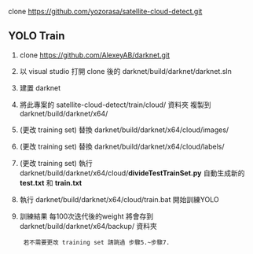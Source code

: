 clone https://github.com/yozorasa/satellite-cloud-detect.git

## YOLO Train

1. clone https://github.com/AlexeyAB/darknet.git
2. 以 visual studio 打開 clone 後的 darknet/build/darknet/darknet.sln
3. 建置 darknet
4. 將此專案的 satellite-cloud-detect/train/cloud/ 資料夾 複製到darknet/build/darknet/x64/
5. (更改 training set) 替換 darknet/build/darknet/x64/cloud/images/
6. (更改 training set) 替換 darknet/build/darknet/x64/cloud/labels/
7. (更改 training set) 執行 darknet/build/darknet/x64/cloud/**divideTestTrainSet.py** 自動生成新的 **test.txt** 和 **train.txt**
8. 執行 darknet/build/darknet/x64/cloud/train.bat 開始訓練YOLO
9. 訓練結果 每100次迭代後的weight 將會存到 darknet/build/darknet/x64/backup/ 資料夾

        若不需要更改 training set 請跳過 步驟5.~步驟7.
